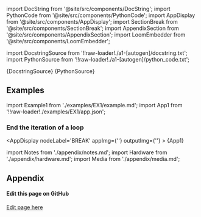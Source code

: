 <!--Add SEO here-->

[//]: # 'Custom component imports'

import DocString from '@site/src/components/DocString';
import PythonCode from '@site/src/components/PythonCode';
import AppDisplay from '@site/src/components/AppDisplay';
import SectionBreak from '@site/src/components/SectionBreak';
import AppendixSection from '@site/src/components/AppendixSection';
import LoomEmbedder from '@site/src/components/LoomEmbedder';

[//]: # 'Docstring'

import DocstringSource from '!!raw-loader!./a1-[autogen]/docstring.txt';
import PythonSource from '!!raw-loader!./a1-[autogen]/python_code.txt';

<DocString>{DocstringSource}</DocString>
<PythonCode GLink='LOGIC_GATES/LOOP_TOOLS/BREAK/BREAK.py'>{PythonSource}</PythonCode>

<SectionBreak />

[//]: # 'Examples'

## Examples

import Example1 from './examples/EX1/example.md';
import App1 from '!!raw-loader!./examples/EX1/app.json';

### End the iteration of a loop

<AppDisplay 
    nodeLabel='BREAK'
    appImg={''}
    outputImg={''}
    >
    {App1}
</AppDisplay>

<Example1 />

<SectionBreak /> 

[//]: # 'Appendix'

import Notes from './appendix/notes.md';
import Hardware from './appendix/hardware.md';
import Media from './appendix/media.md';

## Appendix

<AppendixSection index={0} folderPath='nodes/LOGIC_GATES/LOOP_TOOLS/BREAK/appendix/'><Notes/></AppendixSection>
<AppendixSection index={1} folderPath='nodes/LOGIC_GATES/LOOP_TOOLS/BREAK/appendix/'><Hardware/></AppendixSection>
<AppendixSection index={2} folderPath='nodes/LOGIC_GATES/LOOP_TOOLS/BREAK/appendix/'><Media/></AppendixSection>

<SectionBreak />

[//]: # (Edit page on GitHub)

#### Edit this page on GitHub

[Edit page here](https://github.com/flojoy-ai/docs/tree/main/docs/nodes/LOGIC_GATES/LOOP_TOOLS/BREAK)